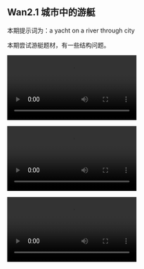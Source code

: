 ## Wan2.1 城市中的游艇

本期提示词为：a yacht on a river through city

本期尝试游艇题材，有一些结构问题。

<video src="https://github.com/Willian7004/media-blog/blob/main/files/202506/2025060802/Wan2.1_00002.mp4?raw=true" controls style="max-width: 100%;"></video>

<video src="https://github.com/Willian7004/media-blog/blob/main/files/202506/2025060802/Wan2.1_00003.mp4?raw=true" controls style="max-width: 100%;"></video>

<video src="https://github.com/Willian7004/media-blog/blob/main/files/202506/2025060802/Wan2.1_00004.mp4?raw=true" controls style="max-width: 100%;"></video>